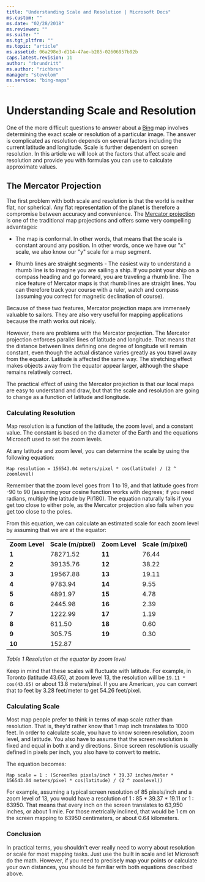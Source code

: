 ```yaml
---
title: "Understanding Scale and Resolution | Microsoft Docs"
ms.custom: ""
ms.date: "02/28/2018"
ms.reviewer: ""
ms.suite: ""
ms.tgt_pltfrm: ""
ms.topic: "article"
ms.assetid: 06a298e3-d114-47ae-b285-02606957b92b
caps.latest.revision: 11
author: "rbrundritt"
ms.author: "richbrun"
manager: "stevelom"
ms.service: "bing-maps"
---
```

# Understanding Scale and Resolution

One of the more difficult questions to answer about a [Bing](http://bing.com/) map involves determining the exact scale or resolution of a particular image.  The answer is complicated as resolution depends on several factors including the current latitude and longitude. Scale is further dependent on screen resolution.  In this article we will look at the factors that affect scale and resolution and provide you with formulas you can use to calculate approximate values.  
  
## The Mercator Projection  

The first problem with both scale and resolution is that the world is neither flat, nor spherical.  Any flat representation of the planet is therefore a compromise between accuracy and convenience.  The [Mercator projection](http://en.wikipedia.org/wiki/Mercator_projection) is one of the traditional map projections and offers some very compelling advantages:  
  
-   The map is conformal.  In other words, that means that the scale is constant around any position.  In other words, once we have our "x" scale, we also know our "y" scale for a map segment.  
  
-   Rhumb lines are straight segments - The easiest way to understand a rhumb line is to imagine you are sailing a ship.  If you point your ship on a compass heading and go forward, you are traveling a rhumb line.  The nice feature of Mercator maps is that rhumb lines are straight lines.  You can therefore track your course with a ruler, watch and compass (assuming you correct for magnetic declination of course).  
  
 Because of these two features, Mercator projection maps are immensely valuable to sailors.  They are also very useful for mapping applications because the math works out nicely.  
  
 However, there are problems with the Mercator projection.  The Mercator projection enforces parallel lines of latitude and longitude.  That means that the distance between lines defining one degree of longitude will remain constant, even though the actual distance varies greatly as you travel away from the equator.  Latitude is affected the same way.  The stretching effect makes objects away from the equator appear larger, although the shape remains relatively correct.  
  
 The practical effect of using the Mercator projection is that our local maps are easy to understand and draw, but that the scale and resolution are going to change as a function of latitude and longitude.  
  
### Calculating Resolution

 Map resolution is a function of the latitude, the zoom level, and a constant value.  The constant is based on the diameter of the Earth and the equations Microsoft used to set the zoom levels.  
  
 At any latitude and zoom level, you can determine the scale by using the following equation:  
  
```  
Map resolution = 156543.04 meters/pixel * cos(latitude) / (2 ^ zoomlevel)  
```  
  
 Remember that the zoom level goes from 1 to 19, and that latitude goes from -90 to 90 (assuming your cosine function works with degrees; if you need radians, multiply the latitude by Pi/180).  The equation naturally fails if you get too close to either pole, as the Mercator projection also fails when you get too close to the poles.  
  
 From this equation, we can calculate an estimated scale for each zoom level by assuming that we are at the equator:  
  
|||||  
|-|-|-|-|  
|**Zoom Level**|**Scale (m/pixel)**|**Zoom Level**|**Scale (m/pixel)**|  
|**1**|78271.52|**11**|76.44|  
|**2**|39135.76|**12**|38.22|  
|**3**|19567.88|**13**|19.11|  
|**4**|9783.94|**14**|9.55|  
|**5**|4891.97|**15**|4.78|  
|**6**|2445.98|**16**|2.39|  
|**7**|1222.99|**17**|1.19|  
|**8**|611.50|**18**|0.60|  
|**9**|305.75|**19**|0.30|  
|**10**|152.87|||  
  
 *Table 1 Resolution at the equator by zoom level*  
  
 Keep in mind that these scales will fluctuate with latitude.  For example, in Toronto (latitude 43.65), at zoom level 13, the resolution will be `19.11 * cos(43.65)` or about 13.8 meters/pixel.  If you are American, you can convert that to feet by 3.28 feet/meter to get 54.26 feet/pixel.  
  
### Calculating Scale  
 Most map people prefer to think in terms of map scale rather than resolution.  That is, they'd rather know that 1 map inch translates to 1000 feet.  In order to calculate scale, you have to know screen resolution, zoom level, and latitude.  You also have to assume that the screen resolution is fixed and equal in both x and y directions.  Since screen resolution is usually defined in pixels per inch, you also have to convert to metric.  
  
 The equation becomes:  
  
```  
Map scale = 1 : (ScreenRes pixels/inch * 39.37 inches/meter * 156543.04 meters/pixel * cos(latitude) / (2 ^ zoomlevel))  
```  
  
 For example, assuming a typical screen resolution of 85 pixels/inch and a zoom level of 13, you would have a resolution of 1 : 85 * 39.37 * 19.11 or 1 : 63950.  That means that every inch on the screen translates to 63,950 inches, or about 1 mile.  For those metrically inclined, that would be 1 cm on the screen mapping to 63950 centimeters, or about 0.64 kilometers.  
  
### Conclusion

 In practical terms, you shouldn't ever really need to worry about resolution or scale for most mapping tasks.  Just use the built in scale and let Microsoft do the math.  However, if you need to precisely map your points or calculate your own distances, you should be familiar with both equations described above.